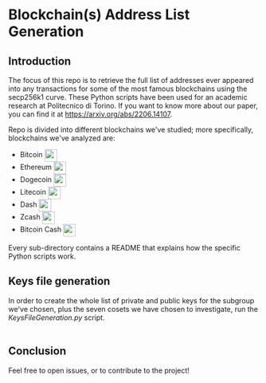 # Blockchain(s) Address List Generation
## Introduction
The focus of this repo is to retrieve the full list of addresses ever appeared into any transactions for some of the most famous blockchains using the secp256k1 curve. 
These Python scripts have been used for an academic research at Politecnico di Torino.
If you want to know more about our paper, you can find it at https://arxiv.org/abs/2206.14107.

Repo is divided into different blockchains we've studied; more specifically, blockchains we've analyzed are: 
- Bitcoin <img align="center" src="https://user-images.githubusercontent.com/62447440/177342647-6a567716-55f6-477b-aac8-6ea6c9917ca1.png" width="25" height="25">
- Ethereum <img align="center" src="https://cryptologos.cc/logos/ethereum-eth-logo.png?v=022" width="25" height="25">
- Dogecoin <img align="center" src="https://cryptologos.cc/logos/dogecoin-doge-logo.png?v=022" width="25" height="25">
- Litecoin <img align="center" src="https://cryptologos.cc/logos/litecoin-ltc-logo.png?v=022" width="25" height="25">
- Dash <img align="center" src="https://cryptologos.cc/logos/dash-dash-logo.png?v=022" width="25" height="25">
- Zcash <img align="center" src="https://cryptologos.cc/logos/zcash-zec-logo.png?v=022" width="25" height="25">
- Bitcoin Cash <img align="center" src="https://cryptologos.cc/logos/bitcoin-cash-bch-logo.png?v=022" width="25" height="25">

Every sub-directory contains a README that explains how the specific Python scripts work.

## Keys file generation 
In order to create the whole list of private and public keys for the subgroup we've chosen, plus the seven cosets we have chosen to investigate, run the *KeysFileGeneration.py* script. 
<br><br>

## Conclusion
Feel free to open issues, or to contribute to the project!
